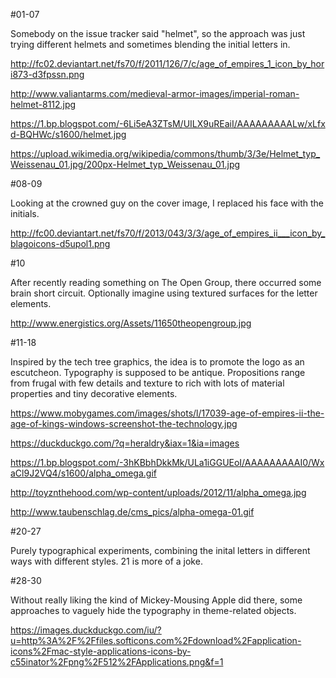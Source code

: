 #01-07

Somebody on the issue tracker said "helmet", so the approach was just trying different helmets and sometimes blending the initial letters in.

http://fc02.deviantart.net/fs70/f/2011/126/7/c/age_of_empires_1_icon_by_hori873-d3fpssn.png

http://www.valiantarms.com/medieval-armor-images/imperial-roman-helmet-8112.jpg

https://1.bp.blogspot.com/-6Li5eA3ZTsM/UILX9uREaiI/AAAAAAAAALw/xLfxd-BQHWc/s1600/helmet.jpg

https://upload.wikimedia.org/wikipedia/commons/thumb/3/3e/Helmet_typ_Weissenau_01.jpg/200px-Helmet_typ_Weissenau_01.jpg


#08-09

Looking at the crowned guy on the cover image, I replaced his face with the initials.

http://fc00.deviantart.net/fs70/f/2013/043/3/3/age_of_empires_ii___icon_by_blagoicons-d5upol1.png

#10

After recently reading something on The Open Group, there occurred some brain short circuit. Optionally imagine using textured surfaces for the letter elements.

http://www.energistics.org/Assets/11650theopengroup.jpg

#11-18

Inspired by the tech tree graphics, the idea is to promote the logo as an escutcheon. Typography is supposed to be antique. Propositions range from frugal with few details and texture to rich with lots of material properties and tiny decorative elements.

https://www.mobygames.com/images/shots/l/17039-age-of-empires-ii-the-age-of-kings-windows-screenshot-the-technology.jpg

https://duckduckgo.com/?q=heraldry&iax=1&ia=images

https://1.bp.blogspot.com/-3hKBbhDkkMk/ULa1iGGUEoI/AAAAAAAAAI0/WxaCl9J2VQ4/s1600/alpha_omega.gif

http://toyznthehood.com/wp-content/uploads/2012/11/alpha_omega.jpg

http://www.taubenschlag.de/cms_pics/alpha-omega-01.gif


#20-27

Purely typographical experiments, combining the inital letters in different ways with different styles. 21 is more of a joke.

#28-30

Without really liking the kind of Mickey-Mousing Apple did there, some approaches to vaguely hide the typography in theme-related objects.

https://images.duckduckgo.com/iu/?u=http%3A%2F%2Ffiles.softicons.com%2Fdownload%2Fapplication-icons%2Fmac-style-applications-icons-by-c55inator%2Fpng%2F512%2FApplications.png&f=1